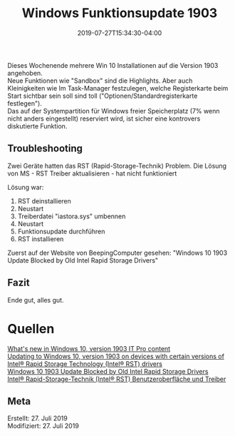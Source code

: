 ﻿---
title: "Windows Funktionsupdate 1903"
date: 2019-07-27T15:34:30-04:00
categories:
  - Windows
tags:
  - Betriebssytem
  - Updatepdate
---

Dieses Wochenende  mehrere Win 10 Installationen auf die Version 1903 angehoben.  
Neue Funktionen wie "Sandbox" sind die Highlights. Aber auch Kleinigkeiten wie Im Task-Manager festzulegen, welche Registerkarte beim Start sichtbar sein soll sind toll ("Optionen/Standardregisterkarte festlegen").  
Das auf der Systempartition für Windows freier Speicherplatz (7% wenn nicht anders eingestellt) reserviert wird, ist sicher eine kontrovers diskutierte Funktion.

## Troubleshooting 

Zwei Geräte hatten das RST (Rapid-Storage-Technik) Problem. Die Lösung von MS - RST Treiber aktualisieren - hat nicht funktioniert

Lösung war:  
1. RST deinstallieren
2. Neustart
3. Treiberdatei "iastora.sys" umbennen  
4.  Neustart
5. Funktionsupdate durchführen  
6. RST installieren

Zuerst auf der Website von BeepingComputer gesehen: "Windows 10 1903 Update Blocked by Old Intel Rapid Storage Drivers"


## Fazit

Ende gut, alles gut.

# Quellen  

[What's new in Windows 10, version 1903 IT Pro content](https://docs.microsoft.com/en-us/windows/whats-new/whats-new-windows-10-version-1903)  
[Updating to Windows 10, version 1903 on devices with certain versions of Intel® Rapid Storage Technology (Intel® RST) drivers](https://support.microsoft.com/de-ch/help/4514156/updating-to-windows-10-version-1903-on-devices-with-certain-versions-o)  
[Windows 10 1903 Update Blocked by Old Intel Rapid Storage Drivers](https://www.bleepingcomputer.com/news/microsoft/windows-10-1903-update-blocked-by-old-intel-rapid-storage-drivers/)  
[Intel® Rapid-Storage-Technik (Intel® RST) Benutzeroberfläche und Treiber ](https://downloadcenter.intel.com/de/download/28966/Intel-Rapid-Storage-Technik-Intel-RST-Benutzeroberfl-che-und-Treiber?product=55005)

## Meta

Erstellt:		27. Juli 2019  
Modifiziert:	27. Juli 2019
